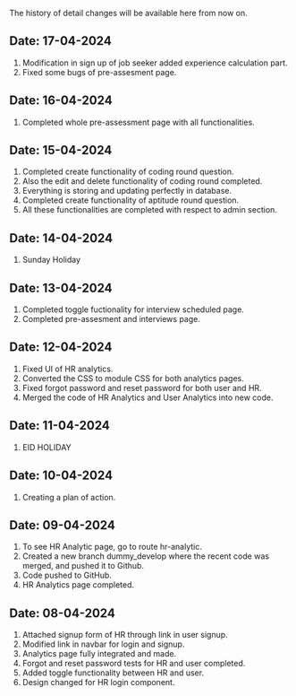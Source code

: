 The history of detail changes will be available here from now on.

## Date: 17-04-2024
1. Modification in sign up of job seeker added experience calculation part.
2. Fixed some bugs of pre-assesment page.

## Date: 16-04-2024
1. Completed whole pre-assessment page with all functionalities.

## Date: 15-04-2024
1. Completed create functionality of coding round question.
2. Also the edit and delete functionality of coding round completed.
3. Everything is storing and updating perfectly in database.
4. Completed create functionality of aptitude round question.
5. All these functionalities are completed with respect to admin section.

## Date: 14-04-2024
1. Sunday Holiday

## Date: 13-04-2024

1. Completed toggle fuctionality for interview scheduled page.
2. Completed pre-assesment and interviews page. 

## Date: 12-04-2024

1. Fixed UI of HR analytics.
2. Converted the CSS to module CSS for both analytics pages.
3. Fixed forgot password and reset password for both user and HR.
4. Merged the code of HR Analytics and User Analytics into new code.

## Date: 11-04-2024

1. EID HOLIDAY

## Date: 10-04-2024

1. Creating a plan of action.

## Date: 09-04-2024

1. To see HR Analytic page, go to route hr-analytic.
2. Created a new branch dummy_develop where the recent code was merged, and pushed it to Github.
3. Code pushed to GitHub.
4. HR Analytics page completed.

## Date: 08-04-2024

1. Attached signup form of HR through link in user signup.
2. Modified link in navbar for login and signup.
3. Analytics page fully integrated and made.
4. Forgot and reset password tests for HR and user completed.
5. Added toggle functionality between HR and user.
6. Design changed for HR login component.
